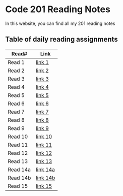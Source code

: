 # Code 201 Reading Notes

In this website, you can find all my 201 reading notes

## Table of daily reading assignments

Read#    |  Link
-----------|--------------
Read 1     |  [link 1](https://roukiasalahi.github.io/reading-notes/class01)
Read 2     |  [link 2](https://roukiasalahi.github.io/reading-notes/class02)
Read 3     |  [link 3](https://roukiasalahi.github.io/reading-notes/class03)
Read 4     |  [link 4](https://roukiasalahi.github.io/reading-notes/class04)
Read 5     |  [link 5](https://roukiasalahi.github.io/reading-notes/class05)
Read 6     |  [link 6](https://roukiasalahi.github.io/reading-notes/class06)
Read 7     |  [link 7](https://roukiasalahi.github.io/reading-notes/class07)
Read 8     |  [link 8](https://roukiasalahi.github.io/reading-notes/class08)
Read 9     |  [link 9](https://roukiasalahi.github.io/reading-notes/class09)
Read 10    |  [link 10](https://roukiasalahi.github.io/reading-notes/class10)
Read 11    |  [link 11](https://roukiasalahi.github.io/reading-notes/class11)
Read 12    |  [link 12](https://roukiasalahi.github.io/reading-notes/class12)
Read 13    |  [link 13](https://roukiasalahi.github.io/reading-notes/class13)
Read 14a   |  [link 14a](https://roukiasalahi.github.io/reading-notes/class14a)
Read 14b   |  [link 14b](https://roukiasalahi.github.io/reading-notes/class14b)
Read 15    |  [link 15](https://roukiasalahi.github.io/reading-notes/class15)